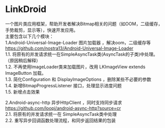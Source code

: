 LinkDroid
=========

一个图片类应用框架，帮助开发者解决Bitmap相关的问题（如OOM，二级缓存，手势裁剪，显示等），快速开发应用。<br>
主要包含以下几个模块：<br>
1.Android-Universal-Image-Loader 图片加载器 ，解决oom，二级缓存等<br>
  https://github.com/nostra13/Android-Universal-Image-Loader<br>
  1.1. 将原有的并发请求统一在SimpleAsyncTask类(AsyncTask的子类)中处理。（原因稍后解释）<br>
  1.2. 不再使用ImageLoader类来加载图片，改用 LKImageView extends ImageButton 加载。<br>
  1.3. 简化Configuration 和 DisplayImageOptions ，删除某些不必要的参数<br>
  1.4. 新增BitmapProgressListener 接口，处理显示进度问题<br>
  1.5. 新增点击效果<br>
  
2.Android-async-http 异步HttpClient ，同时支持同步请求<br>
  https://github.com/loopj/android-async-http?source=cr<br>
  2.1. 将原有的并发请求统一在 SimpleAsyncTask类中处理<br>
  2.2. 重写异步回调函数处理流程，和同步返回结果的包装<br>
  

